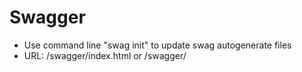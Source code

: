 # Swagger

* Use command line "swag init" to update swag autogenerate files
* URL: /swagger/index.html or /swagger/